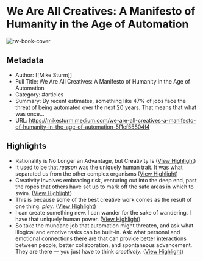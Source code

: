 # We Are All Creatives: A Manifesto of Humanity in the Age of Automation

![rw-book-cover](https://miro.medium.com/v2/resize:fit:1200/1*X3TNZbdu06LWNCpHixIFxQ.jpeg)

## Metadata
- Author: [[Mike Sturm]]
- Full Title: We Are All Creatives: A Manifesto of Humanity in the Age of Automation
- Category: #articles
- Summary: By recent estimates, something like 47% of jobs face the threat of being automated over the next 20 years. That means that what was once…
- URL: https://mikesturm.medium.com/we-are-all-creatives-a-manifesto-of-humanity-in-the-age-of-automation-5f1ef55804f4

## Highlights
- Rationality is No Longer an Advantage, but Creativity Is ([View Highlight](https://read.readwise.io/read/01h8ke40n57n3122y7gx6tv4pz))
- It used to be that *reason* was the uniquely human trait. It was what separated us from the other complex organisms ([View Highlight](https://read.readwise.io/read/01h8ke4b2cqnjysm4feezbdzq8))
- Creativity involves embracing risk, venturing out into the deep end, past the ropes that others have set up to mark off the safe areas in which to swim. ([View Highlight](https://read.readwise.io/read/01h8ke571shdqptbt8brq4nf72))
- This is because some of the best creative work comes as the result of one thing: *play*. ([View Highlight](https://read.readwise.io/read/01h8ke5tc4pymc3k6817r83cbn))
- I can create something new. I can wander for the sake of wandering. I have that uniquely human power. ([View Highlight](https://read.readwise.io/read/01h8ke6h4p8ejt59qhgt34y0ky))
- So take the mundane job that automation might threaten, and ask what illogical and emotive tasks can be built-in. Ask what personal and emotional connections there are that can provide better interactions between people, better collaboration, and spontaneous advancement. They are there — you just have to think *creatively*. ([View Highlight](https://read.readwise.io/read/01h8ke8hmg1etc1mxwanwted1p))

